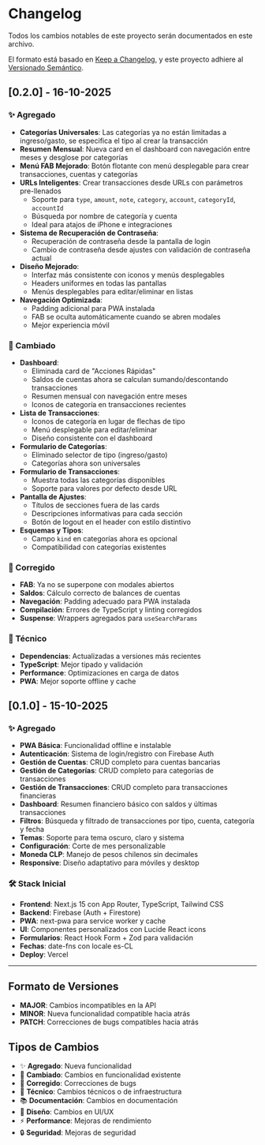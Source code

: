 # Changelog

Todos los cambios notables de este proyecto serán documentados en este archivo.

El formato está basado en [Keep a Changelog](https://keepachangelog.com/es-ES/1.0.0/),
y este proyecto adhiere al [Versionado Semántico](https://semver.org/spec/v2.0.0.html).

## [0.2.0] - 16-10-2025

### ✨ Agregado
- **Categorías Universales**: Las categorías ya no están limitadas a ingreso/gasto, se especifica el tipo al crear la transacción
- **Resumen Mensual**: Nueva card en el dashboard con navegación entre meses y desglose por categorías
- **Menú FAB Mejorado**: Botón flotante con menú desplegable para crear transacciones, cuentas y categorías
- **URLs Inteligentes**: Crear transacciones desde URLs con parámetros pre-llenados
  - Soporte para `type`, `amount`, `note`, `category`, `account`, `categoryId`, `accountId`
  - Búsqueda por nombre de categoría y cuenta
  - Ideal para atajos de iPhone e integraciones
- **Sistema de Recuperación de Contraseña**: 
  - Recuperación de contraseña desde la pantalla de login
  - Cambio de contraseña desde ajustes con validación de contraseña actual
- **Diseño Mejorado**: 
  - Interfaz más consistente con iconos y menús desplegables
  - Headers uniformes en todas las pantallas
  - Menús desplegables para editar/eliminar en listas
- **Navegación Optimizada**: 
  - Padding adicional para PWA instalada
  - FAB se oculta automáticamente cuando se abren modales
  - Mejor experiencia móvil

### 🔄 Cambiado
- **Dashboard**: 
  - Eliminada card de "Acciones Rápidas"
  - Saldos de cuentas ahora se calculan sumando/descontando transacciones
  - Resumen mensual con navegación entre meses
  - Iconos de categoría en transacciones recientes
- **Lista de Transacciones**: 
  - Iconos de categoría en lugar de flechas de tipo
  - Menú desplegable para editar/eliminar
  - Diseño consistente con el dashboard
- **Formulario de Categorías**: 
  - Eliminado selector de tipo (ingreso/gasto)
  - Categorías ahora son universales
- **Formulario de Transacciones**: 
  - Muestra todas las categorías disponibles
  - Soporte para valores por defecto desde URL
- **Pantalla de Ajustes**: 
  - Títulos de secciones fuera de las cards
  - Descripciones informativas para cada sección
  - Botón de logout en el header con estilo distintivo
- **Esquemas y Tipos**: 
  - Campo `kind` en categorías ahora es opcional
  - Compatibilidad con categorías existentes

### 🐛 Corregido
- **FAB**: Ya no se superpone con modales abiertos
- **Saldos**: Cálculo correcto de balances de cuentas
- **Navegación**: Padding adecuado para PWA instalada
- **Compilación**: Errores de TypeScript y linting corregidos
- **Suspense**: Wrappers agregados para `useSearchParams`

### 🔧 Técnico
- **Dependencias**: Actualizadas a versiones más recientes
- **TypeScript**: Mejor tipado y validación
- **Performance**: Optimizaciones en carga de datos
- **PWA**: Mejor soporte offline y cache

## [0.1.0] - 15-10-2025

### ✨ Agregado
- **PWA Básica**: Funcionalidad offline e instalable
- **Autenticación**: Sistema de login/registro con Firebase Auth
- **Gestión de Cuentas**: CRUD completo para cuentas bancarias
- **Gestión de Categorías**: CRUD completo para categorías de transacciones
- **Gestión de Transacciones**: CRUD completo para transacciones financieras
- **Dashboard**: Resumen financiero básico con saldos y últimas transacciones
- **Filtros**: Búsqueda y filtrado de transacciones por tipo, cuenta, categoría y fecha
- **Temas**: Soporte para tema oscuro, claro y sistema
- **Configuración**: Corte de mes personalizable
- **Moneda CLP**: Manejo de pesos chilenos sin decimales
- **Responsive**: Diseño adaptativo para móviles y desktop

### 🛠️ Stack Inicial
- **Frontend**: Next.js 15 con App Router, TypeScript, Tailwind CSS
- **Backend**: Firebase (Auth + Firestore)
- **PWA**: next-pwa para service worker y cache
- **UI**: Componentes personalizados con Lucide React icons
- **Formularios**: React Hook Form + Zod para validación
- **Fechas**: date-fns con locale es-CL
- **Deploy**: Vercel

---

## Formato de Versiones

- **MAJOR**: Cambios incompatibles en la API
- **MINOR**: Nueva funcionalidad compatible hacia atrás
- **PATCH**: Correcciones de bugs compatibles hacia atrás

## Tipos de Cambios

- ✨ **Agregado**: Nueva funcionalidad
- 🔄 **Cambiado**: Cambios en funcionalidad existente
- 🐛 **Corregido**: Correcciones de bugs
- 🔧 **Técnico**: Cambios técnicos o de infraestructura
- 📚 **Documentación**: Cambios en documentación
- 🎨 **Diseño**: Cambios en UI/UX
- ⚡ **Performance**: Mejoras de rendimiento
- 🔒 **Seguridad**: Mejoras de seguridad
